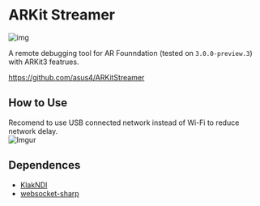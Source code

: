 # ARKit Streamer


![img](https://i.imgur.com/vZoYIs1.gif)

A remote debugging tool for AR Founndation (tested on `3.0.0-preview.3`) with ARKit3 featrues. 

https://github.com/asus4/ARKitStreamer

## How to Use


Recomend to use USB connected network instead of Wi-Fi to reduce network delay.  
![Imgur](https://imgur.com/4YVbIUP.png)




## Dependences

- [KlakNDI](https://github.com/keijiro/KlakNDI/)
- [websocket-sharp](https://github.com/sta/websocket-sharp/)


